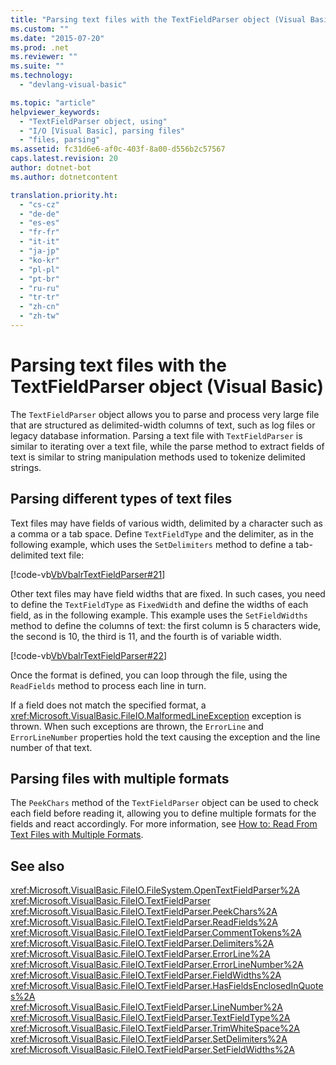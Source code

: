 ```yaml
---
title: "Parsing text files with the TextFieldParser object (Visual Basic)"
ms.custom: ""
ms.date: "2015-07-20"
ms.prod: .net
ms.reviewer: ""
ms.suite: ""
ms.technology: 
  - "devlang-visual-basic"

ms.topic: "article"
helpviewer_keywords: 
  - "TextFieldParser object, using"
  - "I/O [Visual Basic], parsing files"
  - "files, parsing"
ms.assetid: fc31d6e6-af0c-403f-8a00-d556b2c57567
caps.latest.revision: 20
author: dotnet-bot
ms.author: dotnetcontent

translation.priority.ht: 
  - "cs-cz"
  - "de-de"
  - "es-es"
  - "fr-fr"
  - "it-it"
  - "ja-jp"
  - "ko-kr"
  - "pl-pl"
  - "pt-br"
  - "ru-ru"
  - "tr-tr"
  - "zh-cn"
  - "zh-tw"
---
```

# Parsing text files with the TextFieldParser object (Visual Basic)
The `TextFieldParser` object allows you to parse and process very large file that are structured as delimited-width columns of text, such as log files or legacy database information. Parsing a text file with `TextFieldParser` is similar to iterating over a text file, while the parse method to extract fields of text is similar to string manipulation methods used to tokenize delimited strings.  
  
## Parsing different types of text files  
 Text files may have fields of various width, delimited by a character such as a comma or a tab space. Define `TextFieldType` and the delimiter, as in the following example, which uses the `SetDelimiters` method to define a tab-delimited text file:  
  
 [!code-vb[VbVbalrTextFieldParser#21](../../../../visual-basic/developing-apps/development-with-my/codesnippet/VisualBasic/parsing-text-files-with-the-textfieldparser-object_1.vb)]  
  
 Other text files may have field widths that are fixed. In such cases, you need to define the `TextFieldType` as `FixedWidth` and define the widths of each field, as in the following example. This example uses the `SetFieldWidths` method to define the columns of text: the first column is 5 characters wide, the second is 10, the third is 11, and the fourth is of variable width.  
  
 [!code-vb[VbVbalrTextFieldParser#22](../../../../visual-basic/developing-apps/development-with-my/codesnippet/VisualBasic/parsing-text-files-with-the-textfieldparser-object_2.vb)]  
  
 Once the format is defined, you can loop through the file, using the `ReadFields` method to process each line in turn.  
  
 If a field does not match the specified format, a <xref:Microsoft.VisualBasic.FileIO.MalformedLineException> exception is thrown. When such exceptions are thrown, the `ErrorLine` and `ErrorLineNumber` properties hold the text causing the exception and the line number of that text.  
  
## Parsing files with multiple formats  
 The `PeekChars` method of the `TextFieldParser` object can be used to check each field before reading it, allowing you to define multiple formats for the fields and react accordingly. For more information, see [How to: Read From Text Files with Multiple Formats](../../../../visual-basic/developing-apps/programming/drives-directories-files/how-to-read-from-text-files-with-multiple-formats.md).  
  
## See also  
 <xref:Microsoft.VisualBasic.FileIO.FileSystem.OpenTextFieldParser%2A>   
 <xref:Microsoft.VisualBasic.FileIO.TextFieldParser>   
 <xref:Microsoft.VisualBasic.FileIO.TextFieldParser.PeekChars%2A>   
 <xref:Microsoft.VisualBasic.FileIO.TextFieldParser.ReadFields%2A>   
 <xref:Microsoft.VisualBasic.FileIO.TextFieldParser.CommentTokens%2A>   
 <xref:Microsoft.VisualBasic.FileIO.TextFieldParser.Delimiters%2A>   
 <xref:Microsoft.VisualBasic.FileIO.TextFieldParser.ErrorLine%2A>   
 <xref:Microsoft.VisualBasic.FileIO.TextFieldParser.ErrorLineNumber%2A>   
 <xref:Microsoft.VisualBasic.FileIO.TextFieldParser.FieldWidths%2A>   
 <xref:Microsoft.VisualBasic.FileIO.TextFieldParser.HasFieldsEnclosedInQuotes%2A>   
 <xref:Microsoft.VisualBasic.FileIO.TextFieldParser.LineNumber%2A>   
 <xref:Microsoft.VisualBasic.FileIO.TextFieldParser.TextFieldType%2A>   
 <xref:Microsoft.VisualBasic.FileIO.TextFieldParser.TrimWhiteSpace%2A>   
 <xref:Microsoft.VisualBasic.FileIO.TextFieldParser.SetDelimiters%2A>   
 <xref:Microsoft.VisualBasic.FileIO.TextFieldParser.SetFieldWidths%2A>
